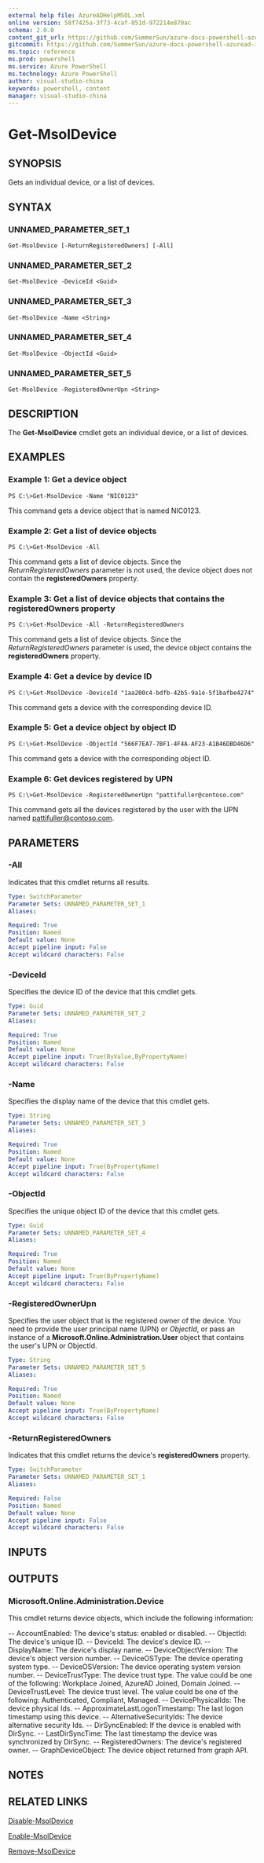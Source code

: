 ```yaml
---
external help file: AzureADHelpMSOL.xml
online version: 58f7425a-3f73-4caf-851d-972214e870ac
schema: 2.0.0
content_git_url: https://github.com/SummerSun/azure-docs-powershell-azuread-int/blob/master/Azure%20AD%20Cmdlets/AzureAD/v1.0/Get-MsolDevice.md
gitcommit: https://github.com/SummerSun/azure-docs-powershell-azuread-int/blob/aa68880375be962d5646d6d763347021b391b5c6/Azure%20AD%20Cmdlets/AzureAD/v1.0/Get-MsolDevice.md
ms.topic: reference
ms.prod: powershell
ms.service: Azure PowerShell
ms.technology: Azure PowerShell
author: visual-studio-china
keywords: powershell, content
manager: visual-studio-china
---
```


# Get-MsolDevice

## SYNOPSIS
Gets an individual device, or a list of devices.

## SYNTAX

### UNNAMED_PARAMETER_SET_1
```
Get-MsolDevice [-ReturnRegisteredOwners] [-All]
```

### UNNAMED_PARAMETER_SET_2
```
Get-MsolDevice -DeviceId <Guid>
```

### UNNAMED_PARAMETER_SET_3
```
Get-MsolDevice -Name <String>
```

### UNNAMED_PARAMETER_SET_4
```
Get-MsolDevice -ObjectId <Guid>
```

### UNNAMED_PARAMETER_SET_5
```
Get-MsolDevice -RegisteredOwnerUpn <String>
```

## DESCRIPTION
The **Get-MsolDevice** cmdlet gets an individual device, or a list of devices.

## EXAMPLES

### Example 1: Get a device object
```
PS C:\>Get-MsolDevice -Name "NIC0123"
```

This command gets a device object that is named NIC0123.

### Example 2: Get a list of device objects
```
PS C:\>Get-MsolDevice -All
```

This command gets a list of device objects.
Since the *ReturnRegisteredOwners* parameter is not used, the device object does not contain the **registeredOwners** property.

### Example 3: Get a list of device objects that contains the registeredOwners property
```
PS C:\>Get-MsolDevice -All -ReturnRegisteredOwners
```

This command gets a list of device objects.
Since the *ReturnRegisteredOwners* parameter is used, the device object contains the **registeredOwners** property.

### Example 4: Get a device by device ID
```
PS C:\>Get-MsolDevice -DeviceId "1aa200c4-bdfb-42b5-9a1e-5f1bafbe4274"
```

This command gets a device with the corresponding device ID.

### Example 5: Get a device object by object ID
```
PS C:\>Get-MsolDevice -ObjectId "566F7EA7-7BF1-4F4A-AF23-A1B46DBD46D6"
```

This command gets a device with the corresponding object ID.

### Example 6: Get devices registered by UPN
```
PS C:\>Get-MsolDevice -RegisteredOwnerUpn "pattifuller@contoso.com"
```

This command gets all the devices registered by the user with the UPN named pattifuller@contoso.com.

## PARAMETERS

### -All
Indicates that this cmdlet returns all results.

```yaml
Type: SwitchParameter
Parameter Sets: UNNAMED_PARAMETER_SET_1
Aliases: 

Required: True
Position: Named
Default value: None
Accept pipeline input: False
Accept wildcard characters: False
```

### -DeviceId
Specifies the device ID of the device that this cmdlet gets.

```yaml
Type: Guid
Parameter Sets: UNNAMED_PARAMETER_SET_2
Aliases: 

Required: True
Position: Named
Default value: None
Accept pipeline input: True(ByValue,ByPropertyName)
Accept wildcard characters: False
```

### -Name
Specifies the display name of the device that this cmdlet gets.

```yaml
Type: String
Parameter Sets: UNNAMED_PARAMETER_SET_3
Aliases: 

Required: True
Position: Named
Default value: None
Accept pipeline input: True(ByPropertyName)
Accept wildcard characters: False
```

### -ObjectId
Specifies the unique object ID of the device that this cmdlet gets.

```yaml
Type: Guid
Parameter Sets: UNNAMED_PARAMETER_SET_4
Aliases: 

Required: True
Position: Named
Default value: None
Accept pipeline input: True(ByPropertyName)
Accept wildcard characters: False
```

### -RegisteredOwnerUpn
Specifies the user object that is the registered owner of the device.
You need to provide the user principal name (UPN) or *ObjectId*, or pass an instance of a **Microsoft.Online.Administration.User** object that contains the user's UPN or ObjectId.

```yaml
Type: String
Parameter Sets: UNNAMED_PARAMETER_SET_5
Aliases: 

Required: True
Position: Named
Default value: None
Accept pipeline input: True(ByPropertyName)
Accept wildcard characters: False
```

### -ReturnRegisteredOwners
Indicates that this cmdlet returns the device's **registeredOwners** property.

```yaml
Type: SwitchParameter
Parameter Sets: UNNAMED_PARAMETER_SET_1
Aliases: 

Required: False
Position: Named
Default value: None
Accept pipeline input: False
Accept wildcard characters: False
```

## INPUTS

## OUTPUTS

### Microsoft.Online.Administration.Device
This cmdlet returns device objects, which include the following information: 

-- AccountEnabled: The device's status: enabled or disabled. 
-- ObjectId: The device's unique ID. 
-- DeviceId: The device's device ID. 
-- DisplayName: The device's display name. 
-- DeviceObjectVersion: The device's object version number. 
-- DeviceOSType: The device operating system type. 
-- DeviceOSVersion: The device operating system version number. 
-- DeviceTrustType: The device trust type.
The value could be one of the following: Workplace Joined, AzureAD Joined, Domain Joined. 
-- DeviceTrustLevel: The device trust level.
The value could be one of the following: Authenticated, Compliant, Managed. 
-- DevicePhysicalIds: The device physical Ids. 
-- ApproximateLastLogonTimestamp: The last logon timestamp using this device. 
-- AlternativeSecurityIds: The device alternative security Ids. 
-- DirSyncEnabled: If the device is enabled with DirSync. 
-- LastDirSyncTime: The last timestamp the device was synchronized by DirSync. 
-- RegisteredOwners: The device's registered owner. 
-- GraphDeviceObject: The device object returned from graph API.

## NOTES

## RELATED LINKS

[Disable-MsolDevice](58f7425a-3f73-4caf-851d-972214e870ac)

[Enable-MsolDevice](5810982a-c9a8-4a13-be28-5d9cb053db1a)

[Remove-MsolDevice](73c147be-82ec-484f-b2f3-ec684aa7b52c)

